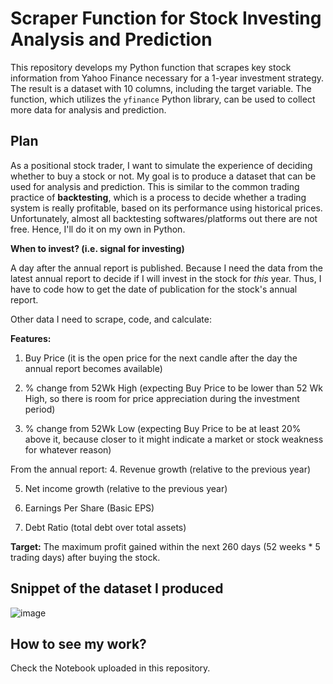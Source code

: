 # Scraper Function for Stock Investing Analysis and Prediction
This repository develops my Python function that scrapes key stock information from Yahoo Finance necessary for a 1-year investment strategy. The result is a dataset with 10 columns, including the target variable. The function, which utilizes the `yfinance` Python library, can be used to collect more data for analysis and prediction. 

## Plan
As a positional stock trader, I want to simulate the experience of deciding whether to buy a stock or not. My goal is to produce a dataset that can be used for analysis and prediction. This is similar to the common trading practice of __backtesting__, which is a process to decide whether a trading system is really profitable, based on its performance using historical prices. Unfortunately, almost all backtesting softwares/platforms out there are not free. Hence, I'll do it on my own in Python.

__When to invest? (i.e. signal for investing)__

A day after the annual report is published. Because I need the data from the latest annual report to decide if I will invest in the stock for _this_ year. Thus, I have to code how to get the date of publication for the stock's annual report. 


Other data I need to scrape, code, and calculate: 

__Features:__
1. Buy Price (it is the open price for the next candle after the day the annual report becomes available)

2. % change from 52Wk High (expecting Buy Price to be lower than 52 Wk High, so there is room for price appreciation during the investment period)

3. % change from 52Wk Low (expecting Buy Price to be at least 20% above it, because closer to it might indicate a market or stock weakness for whatever reason)

From the annual report:
4. Revenue growth (relative to the previous year)

5. Net income growth (relative to the previous year)

6. Earnings Per Share (Basic EPS)

7. Debt Ratio (total debt over total assets)

__Target:__ The maximum profit gained within the next 260 days (52 weeks * 5 trading days) after buying the stock.

## Snippet of the dataset I produced
![image](https://github.com/marvin-rubia/Stock-Investing-Strategy-Scraper/assets/140475770/4d73b390-979a-439c-a562-922334497bf3)

## How to see my work?
Check the Notebook uploaded in this repository. 
